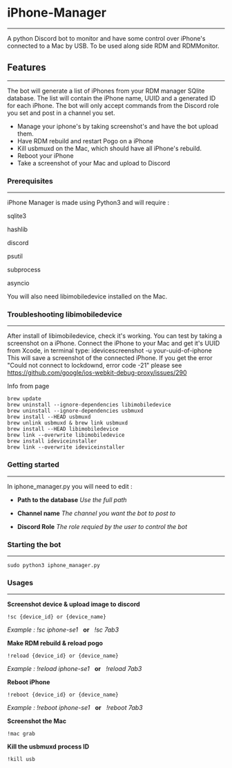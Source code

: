 # iPhone-Manager
---
A python Discord bot to monitor and have some control over iPhone's connected to a Mac by USB.
To be used along side RDM and RDMMonitor.

## Features
---
The bot will generate a list of iPhones from your RDM manager SQlite database.
The list will contain the iPhone name, UUID and a generated ID for each iPhone.
The bot will only accept commands from the Discord role you set and post in a channel you set.

+ Manage your iphone's by taking screenshot's and have the bot upload them.
+ Have RDM rebuild and restart Pogo on a iPhone
+ Kill usbmuxd on the Mac, which should have all iPhone's rebuild.
+ Reboot your iPhone
+ Take a screenshot of your Mac and upload to Discord


### Prerequisites
---
iPhone Manager is made using Python3 and will require :

sqlite3

hashlib

discord

psutil

subprocess

asyncio

You will also need libimobiledevice installed on the Mac.

### Troubleshooting libimobiledevice
---
After install of libimobiledevice, check it's working. You can test by taking a screenshot on a iPhone. Connect the iPhone to your Mac and get it's UUID from Xcode, in terminal type:
idevicescreenshot -u your-uuid-of-iphone  This will save a screenshot of the connected iPhone. If you get the error "Could not connect to lockdownd, error code -21" 
please see https://github.com/google/ios-webkit-debug-proxy/issues/290

Info from page
    
    brew update
    brew uninstall --ignore-dependencies libimobiledevice
    brew uninstall --ignore-dependencies usbmuxd
    brew install --HEAD usbmuxd
    brew unlink usbmuxd & brew link usbmuxd
    brew install --HEAD libimobiledevice
    brew link --overwrite libimobiledevice
    brew install ideviceinstaller
    brew link --overwrite ideviceinstaller

### Getting started
---
In iphone_manager.py you will need to edit :

* **Path to the database** 
*Use the full path*

* **Channel name**
*The channel you want the bot to post to*

* **Discord Role**
*The role requied by the user to control the bot*


### Starting the bot
---

    sudo python3 iphone_manager.py


### Usages 
---
**Screenshot device & upload image to discord**

`!sc {device_id} or {device_name}`

*Example : !sc iphone-se1*  &nbsp; **or** &nbsp; *!sc 7ab3*

**Make RDM rebuild & reload pogo**

`!reload {device_id} or {device_name}`

*Example : !reload iphone-se1* &nbsp;  **or**  &nbsp; *!reload 7ab3*

**Reboot iPhone**

`!reboot {device_id} or {device_name}`

*Example : !reboot iphone-se1* &nbsp;  **or** &nbsp;  *!reboot 7ab3*

**Screenshot the Mac**

`!mac grab`


**Kill the usbmuxd process ID**

`!kill usb`









